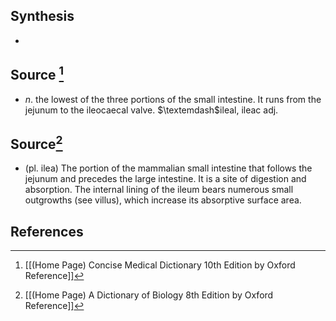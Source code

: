 ## Synthesis
- 
## Source [^1]
- $n$. the lowest of the three portions of the small intestine. It runs from the jejunum to the ileocaecal valve. $\textemdash$ileal, ileac adj.
## Source[^2]
- (pl. ilea) The portion of the mammalian small intestine that follows the jejunum and precedes the large intestine. It is a site of digestion and absorption. The internal lining of the ileum bears numerous small outgrowths (see villus), which increase its absorptive surface area.
## References

[^1]: [[(Home Page) Concise Medical Dictionary 10th Edition by Oxford Reference]]
[^2]: [[(Home Page) A Dictionary of Biology 8th Edition by Oxford Reference]]